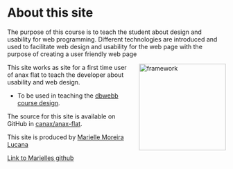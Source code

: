About this site
==============================================
The purpose of this course is to teach the student about design and usability for web programming. Different technologies are introduced and used to facilitate web design and usability for the web page with the purpose of creating a user friendly web page

<img src="img/framework.jpg" alt="framework" height="200" align="right" style="padding-left: 10px;">


This site works as site for a first time user of anax flat to teach the developer about usability and web design.

* To be used in teaching the [dbwebb course design](http://dbwebb.se/design).

The source for this site is available on GitHub in [canax/anax-flat](git@github.com:canax/anax-flat.git).

This site is produced by [Marielle Moreira Lucana](https://www.facebook.com/marielle.moreiralucana?ref=bookmarks)

[Link to Marielles github](https://github.com/MarielleML/anax-flat)
